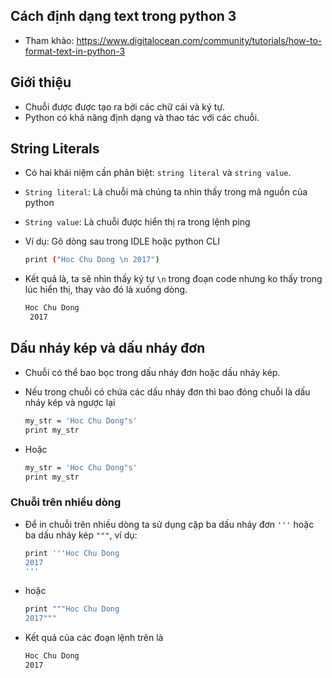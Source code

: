 ## Cách định dạng text trong python 3

- Tham khảo: https://www.digitalocean.com/community/tutorials/how-to-format-text-in-python-3

## Giới thiệu

- Chuỗi được được tạo ra bởi các chữ cái và ký tự. 
- Python có khả năng định dạng và thao tác với các chuỗi.

## String Literals

- Có hai khái niệm cần phân biệt: `string literal` và `string value`.
- `String literal`: Là chuỗi mà chúng ta nhìn thấy trong mã nguồn của python
- `String value`: Là chuỗi được hiển thị ra trong lệnh ping
- Ví dụ: Gõ dòng sau trong IDLE hoặc python CLI
	```sh
	print ("Hoc Chu Dong \n 2017")
	```

- Kết quả là, ta sẽ nhìn thấy ký tự `\n` trong đoạn code nhưng ko thấy trong lúc hiển thị, thay vào đó là xuống dòng.
	```sh
	Hoc Chu Dong
	 2017
	```

## Dấu nháy kép và dấu nháy đơn

- Chuỗi có thể bao bọc trong dấu nháy đơn hoặc dấu nháy kép.
- Nếu trong chuỗi có chứa các dấu nháy đơn thì bao đóng chuỗi là dấu nháy kép và ngược lại
	```sh
	my_str = 'Hoc Chu Dong"s'
	print my_str
	```

- Hoặc
	```sh
	my_str = 'Hoc Chu Dong"s'
	print my_str
	```

### Chuỗi trên nhiều dòng

- Để in chuỗi trên nhiều dòng ta sử dụng cặp ba dấu nháy đơn `'''` hoặc ba dấu nháy kép `"""`, ví dụ:
	```sh
	print '''Hoc Chu Dong
	2017
	'''
	```

- hoặc 
	```sh
	print """Hoc Chu Dong
	2017"""
	```

- Kết quả của các đoạn lệnh trên là
	```sh
	Hoc Chu Dong
	2017
	```




